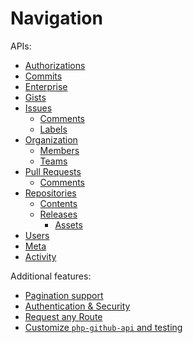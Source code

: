 Navigation
==========

APIs:
* [Authorizations](authorizations.md)
* [Commits](commits.md)
* [Enterprise](enterprise.md)
* [Gists](gists.md)
* [Issues](issues.md)
  * [Comments](issue/comments.md)
  * [Labels](issue/labels.md)
* [Organization](organization.md)
  * [Members](organization/members.md)
  * [Teams](organization/teams.md)
* [Pull Requests](pull_requests.md)
  * [Comments](pull_request/comments.md)
* [Repositories](repos.md)
  * [Contents](repo/contents.md)
  * [Releases](repo/releases.md)
    * [Assets](repo/assets.md)
* [Users](users.md)
* [Meta](meta.md)
* [Activity](activity.md)

Additional features:

* [Pagination support](pagination.md)
* [Authentication & Security](security.md)
* [Request any Route](request_any_route.md)
* [Customize `php-github-api` and testing](customize.md)
